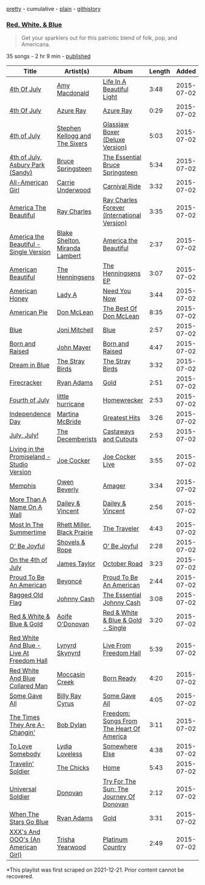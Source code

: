 [pretty](/playlists/pretty/3kt5kS8Xqjfh8olOS24HX4.md) - cumulative - [plain](/playlists/plain/3kt5kS8Xqjfh8olOS24HX4) - [githistory](https://github.githistory.xyz/mackorone/spotify-playlist-archive/blob/main/playlists/plain/3kt5kS8Xqjfh8olOS24HX4)

### [Red, White, & Blue](https://open.spotify.com/playlist/3kt5kS8Xqjfh8olOS24HX4)

> Get your sparklers out for this patriotic blend of folk, pop, and Americana.

35 songs - 2 hr 9 min - [published](https://open.spotify.com/playlist/1FSfMLgSZMui51P3Urplns)

| Title | Artist(s) | Album | Length | Added | Removed |
|---|---|---|---|---|---|
| [4th Of July](https://open.spotify.com/track/2Q7RfKKC6kqTZIWqauOiAO) | [Amy Macdonald](https://open.spotify.com/artist/1hJuGCUpefX24GFmss9bjH) | [Life In A Beautiful Light](https://open.spotify.com/album/4BiyiLfkSO75Rk5mFP9Cmj) | 3:48 | 2015-07-02 |  |
| [4th Of July](https://open.spotify.com/track/75bBN2iQbyuxQMlnC0LgDA) | [Azure Ray](https://open.spotify.com/artist/70UZ254VvtSUmrfqPOkUQZ) | [Azure Ray](https://open.spotify.com/album/6e0ra7uS8RYB8yGXfgHCLV) | 0:29 | 2015-07-02 |  |
| [4th of July](https://open.spotify.com/track/3iOlPT9wmyI15jxI6ODtT7) | [Stephen Kellogg and The Sixers](https://open.spotify.com/artist/2kfXeO854BtcQr4Rjdxopq) | [Glassjaw Boxer \(Deluxe Version\)](https://open.spotify.com/album/2iqDeyU2LvCWJafbp5kXuq) | 5:03 | 2015-07-02 |  |
| [4th of July, Asbury Park \(Sandy\)](https://open.spotify.com/track/1gBGk4yWvTFbMykg8tYFPu) | [Bruce Springsteen](https://open.spotify.com/artist/3eqjTLE0HfPfh78zjh6TqT) | [The Essential Bruce Springsteen](https://open.spotify.com/album/56JtQFrVKdKT70rkKligWx) | 5:34 | 2015-07-02 |  |
| [All\-American Girl](https://open.spotify.com/track/2dRPQFwPqAmc42mDRnsDQu) | [Carrie Underwood](https://open.spotify.com/artist/4xFUf1FHVy696Q1JQZMTRj) | [Carnival Ride](https://open.spotify.com/album/5HwzpaqYOZABPnmvl5JYFX) | 3:32 | 2015-07-02 |  |
| [America The Beautiful](https://open.spotify.com/track/6kT2T4pofQmT4dOlg3Ki3B) | [Ray Charles](https://open.spotify.com/artist/1eYhYunlNJlDoQhtYBvPsi) | [Ray Charles Forever \(International Version\)](https://open.spotify.com/album/1J56P63eoGNMCRkqAKOOfI) | 3:35 | 2015-07-02 |  |
| [America the Beautiful \- Single Version](https://open.spotify.com/track/5hYtQrZ1FNsfAWKA52x7Pv) | [Blake Shelton](https://open.spotify.com/artist/1UTPBmNbXNTittyMJrNkvw), [Miranda Lambert](https://open.spotify.com/artist/66lH4jAE7pqPlOlzUKbwA0) | [America the Beautiful](https://open.spotify.com/album/3C7kWa7ysRTN2LCN3AUPlJ) | 2:37 | 2015-07-02 |  |
| [American Beautiful](https://open.spotify.com/track/6C1BUMo3Eq3Xudv2Oo2CLr) | [The Henningsens](https://open.spotify.com/artist/5I94i3AXDxFsSCyRuSn7fN) | [The Henningsens EP](https://open.spotify.com/album/3fjG7RLYNlXu3xzeoWhbZ0) | 3:07 | 2015-07-02 |  |
| [American Honey](https://open.spotify.com/track/4xInIiKipU1mtUogJ3ZdYr) | [Lady A](https://open.spotify.com/artist/32WkQRZEVKSzVAAYqukAEA) | [Need You Now](https://open.spotify.com/album/3hnGcNi8oqGdwTm3CeniFA) | 3:44 | 2015-07-02 |  |
| [American Pie](https://open.spotify.com/track/2QgWuCtBpNIpl5trmKCxRf) | [Don McLean](https://open.spotify.com/artist/1gRNBaI4yn6wCCTvRhGWh8) | [The Best Of Don McLean](https://open.spotify.com/album/20Y9wHWIxNFvqplgHmqmUl) | 8:35 | 2015-07-02 |  |
| [Blue](https://open.spotify.com/track/1yWIsH3TC51gmzvQxZNCQC) | [Joni Mitchell](https://open.spotify.com/artist/5hW4L92KnC6dX9t7tYM4Ve) | [Blue](https://open.spotify.com/album/1vz94WpXDVYIEGja8cjFNa) | 2:57 | 2015-07-02 |  |
| [Born and Raised](https://open.spotify.com/track/5RYTpsSI7op7UZznXWqhIP) | [John Mayer](https://open.spotify.com/artist/0hEurMDQu99nJRq8pTxO14) | [Born and Raised](https://open.spotify.com/album/6S0BIiWtnqU0PtumXMpin0) | 4:47 | 2015-07-02 |  |
| [Dream in Blue](https://open.spotify.com/track/1Bx9I2NyzUpTfmpAQ4BSsR) | [The Stray Birds](https://open.spotify.com/artist/6cPMzk1hDgzdIe8vkAhcNM) | [The Stray Birds](https://open.spotify.com/album/2x0Qf4JKbzTxJHX66XBr0t) | 3:32 | 2015-07-02 |  |
| [Firecracker](https://open.spotify.com/track/09KwsYdqoZUsa01p0XeBVc) | [Ryan Adams](https://open.spotify.com/artist/2qc41rNTtdLK0tV3mJn2Pm) | [Gold](https://open.spotify.com/album/7rIwXFX7SXc8FVBMUnRIvJ) | 2:51 | 2015-07-02 |  |
| [Fourth of July](https://open.spotify.com/track/5itGqFh4FDMR3DWy7NVnoy) | [little hurricane](https://open.spotify.com/artist/5VLQQzAkJrzG7QggE4DVg2) | [Homewrecker](https://open.spotify.com/album/16fqu9m0E5Q4zj7nGX3Zw3) | 2:53 | 2015-07-02 |  |
| [Independence Day](https://open.spotify.com/track/2jOkuPweyFcDBBBF8ZW8Zr) | [Martina McBride](https://open.spotify.com/artist/3P33qFNGBVXl86yQYWspFj) | [Greatest Hits](https://open.spotify.com/album/467Cag6qid9mjW2hpnIcFi) | 3:26 | 2015-07-02 |  |
| [July, July!](https://open.spotify.com/track/3d0ddFenVBA6BM2FVgXui2) | [The Decemberists](https://open.spotify.com/artist/7ITd48RbLVpUfheE7B86o2) | [Castaways and Cutouts](https://open.spotify.com/album/1RFOcMeZN0jGQaiQMDq03d) | 2:53 | 2015-07-02 |  |
| [Living in the Promiseland \- Studio Version](https://open.spotify.com/track/3Gr7HzuSFixGO9yu3JPV95) | [Joe Cocker](https://open.spotify.com/artist/3pFCERyEiP5xeN2EsPXhjI) | [Joe Cocker Live](https://open.spotify.com/album/6CpOgaWKkuIXrV3gqJmKMz) | 3:55 | 2015-07-02 |  |
| [Memphis](https://open.spotify.com/track/4xudlsuRtMniLiIo8Niz21) | [Owen Beverly](https://open.spotify.com/artist/7IZjS3UFzJXELrFHmm1KY7) | [Amager](https://open.spotify.com/album/3aII2t6pfNhJ22sEjv3BH2) | 3:34 | 2015-07-02 |  |
| [More Than A Name On A Wall](https://open.spotify.com/track/0CBHDqW28m2bgLZgn5rdaz) | [Dailey & Vincent](https://open.spotify.com/artist/7xmd7RPLO292xIiLMAryFQ) | [Dailey & Vincent](https://open.spotify.com/album/129cAysAJmLng6ea36MnZt) | 2:56 | 2015-07-02 |  |
| [Most In The Summertime](https://open.spotify.com/track/17e6eQZnVQBwxb1Si76Qia) | [Rhett Miller](https://open.spotify.com/artist/0wNZd1CMOsFZ0TiBhlqjD5), [Black Prairie](https://open.spotify.com/artist/4PretOrtWokXIsit7OIdE6) | [The Traveler](https://open.spotify.com/album/2Xeip0bVZmM1Sl3Kpzmqmn) | 4:43 | 2015-07-02 |  |
| [O' Be Joyful](https://open.spotify.com/track/52DJC2MveddW31Cmod6mZI) | [Shovels & Rope](https://open.spotify.com/artist/1M3BVQ36cqPQix8lQNCh4K) | [O' Be Joyful](https://open.spotify.com/album/6x2NCb7pmiy7ilUkljFa0a) | 2:28 | 2015-07-02 |  |
| [On the 4th of July](https://open.spotify.com/track/3eqztzo6sbW2FfvvoaBXLC) | [James Taylor](https://open.spotify.com/artist/0vn7UBvSQECKJm2817Yf1P) | [October Road](https://open.spotify.com/album/1RagGTGv9pNO0Br5tnYGw4) | 3:23 | 2015-07-02 |  |
| [Proud To Be An American](https://open.spotify.com/track/3et3j6KftpSIuUzFc519Lc) | [Beyoncé](https://open.spotify.com/artist/6vWDO969PvNqNYHIOW5v0m) | [Proud To Be An American](https://open.spotify.com/album/6LvTkhsKHuUDVEAAAzonjc) | 2:44 | 2015-07-02 |  |
| [Ragged Old Flag](https://open.spotify.com/track/42JBWGJDZT7RAH7sLPKkcs) | [Johnny Cash](https://open.spotify.com/artist/6kACVPfCOnqzgfEF5ryl0x) | [The Essential Johnny Cash](https://open.spotify.com/album/4E2eUhFHqTG2pu9MN1NDIF) | 3:08 | 2015-07-02 |  |
| [Red & White & Blue & Gold](https://open.spotify.com/track/2pig2RkSChszmB8bo9FK3h) | [Aoife O'Donovan](https://open.spotify.com/artist/1f3ubTd6eyxuy30ddDJQQa) | [Red & White & Blue & Gold \- Single](https://open.spotify.com/album/1B21TAjmOdcbmzSW1dLi1H) | 3:20 | 2015-07-02 |  |
| [Red White And Blue \- Live At Freedom Hall](https://open.spotify.com/track/5NmTELHdQXnkacCBBc7Bwm) | [Lynyrd Skynyrd](https://open.spotify.com/artist/4MVyzYMgTwdP7Z49wAZHx0) | [Live From Freedom Hall](https://open.spotify.com/album/5KRzGXt8abnjU7cIBNJTgs) | 5:39 | 2015-07-02 |  |
| [Red White And Blue Collared Man](https://open.spotify.com/track/2YPXTEIiiBFXsLhRuIqwnV) | [Moccasin Creek](https://open.spotify.com/artist/0NbK6zi0udNSXMzL7Ekq5T) | [Born Ready](https://open.spotify.com/album/1v9U7r1NLpqNmJSMEfDhUq) | 4:20 | 2015-07-02 |  |
| [Some Gave All](https://open.spotify.com/track/048V6nc4D0ep96g2aZKdqT) | [Billy Ray Cyrus](https://open.spotify.com/artist/60rpJ9SgigSd16DOAG7GSa) | [Some Gave All](https://open.spotify.com/album/2zogcp4VrnS3aTKPZZAyKf) | 4:05 | 2015-07-02 |  |
| [The Times They Are A\-Changin'](https://open.spotify.com/track/3y3jZ5cjDCshuqUFugYzDb) | [Bob Dylan](https://open.spotify.com/artist/74ASZWbe4lXaubB36ztrGX) | [Freedom: Songs From The Heart Of America](https://open.spotify.com/album/5xutwZfWQvM7cMUkr89ZQP) | 3:11 | 2015-07-02 |  |
| [To Love Somebody](https://open.spotify.com/track/0hUVB9hUuH6qVSzyyT9hQ2) | [Lydia Loveless](https://open.spotify.com/artist/4aZmKktp90vPbhbdgf2fpn) | [Somewhere Else](https://open.spotify.com/album/15UfMA8VC7IxY6z6CbRsMN) | 4:38 | 2015-07-02 |  |
| [Travelin' Soldier](https://open.spotify.com/track/0AkZjWYCMJ8wWiNex7LmkY) | [The Chicks](https://open.spotify.com/artist/25IG9fa7cbdmCIy3OnuH57) | [Home](https://open.spotify.com/album/1zgQkZFMRqx1Lz9GVXghLt) | 5:43 | 2015-07-02 |  |
| [Universal Soldier](https://open.spotify.com/track/3xAvt0bm3ZMfidBtBgZ8Ey) | [Donovan](https://open.spotify.com/artist/6vLlQYujOujIrm7zAKzEdG) | [Try For The Sun: The Journey Of Donovan](https://open.spotify.com/album/6gGWG9h5dS882B1VhMwgxK) | 2:12 | 2015-07-02 |  |
| [When The Stars Go Blue](https://open.spotify.com/track/0nOe9N3bENgpIGpRecUVnZ) | [Ryan Adams](https://open.spotify.com/artist/2qc41rNTtdLK0tV3mJn2Pm) | [Gold](https://open.spotify.com/album/7rIwXFX7SXc8FVBMUnRIvJ) | 3:31 | 2015-07-02 |  |
| [XXX's And OOO's \(An American Girl\)](https://open.spotify.com/track/6UuBildTUZ6GNt4vwxkCZb) | [Trisha Yearwood](https://open.spotify.com/artist/3XlIhgydjvC4EniPFZT20j) | [Platinum Country](https://open.spotify.com/album/31KdAuOmWgeXiOdm8VDYtW) | 2:49 | 2015-07-02 |  |

\*This playlist was first scraped on 2021-12-21. Prior content cannot be recovered.
